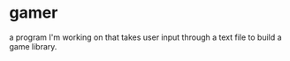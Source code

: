 gamer
========
a program I'm working on that takes user input through a text file to build a game library.
